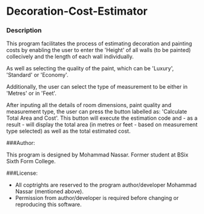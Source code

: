 # Decoration-Cost-Estimator

### Description
This program facilitates the process of estimating decoration and painting costs by enabling the user to enter the 'Height' of all walls (to be painted) collecively and the length of each wall individually.

As well as selecting the quality of the paint, which can be 'Luxury', 'Standard' or 'Economy'.

Additionally, the user can select the type of measurement to be either in 'Metres' or in 'Feet'.

After inputing all the details of room dimensions, paint quality and measurement type, the user can press the button labelled as: 'Calculate Total Area and Cost'.  This button will execute the estimation code and - as a result - will display the total area (in metres or feet - based on measurement type selected) as well as the total estimated cost.

###Author:

This program is designed by Mohammad Nassar. Former student at BSix Sixth Form College.

###License:

* All coptrights are reserved to the program author/developer Mohammad Nassar (mentioned above).
* Permission from author/developer is required before changing or reproducing this software.
